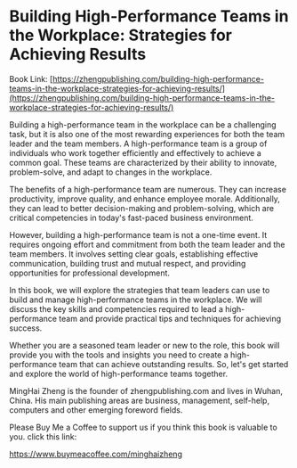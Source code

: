 # Building High-Performance Teams in the Workplace: Strategies for Achieving Results

Book Link: [https://zhengpublishing.com/building-high-performance-teams-in-the-workplace-strategies-for-achieving-results/](https://zhengpublishing.com/building-high-performance-teams-in-the-workplace-strategies-for-achieving-results/)

Building a high-performance team in the workplace can be a challenging task, but it is also one of the most rewarding experiences for both the team leader and the team members. A high-performance team is a group of individuals who work together efficiently and effectively to achieve a common goal. These teams are characterized by their ability to innovate, problem-solve, and adapt to changes in the workplace.

The benefits of a high-performance team are numerous. They can increase productivity, improve quality, and enhance employee morale. Additionally, they can lead to better decision-making and problem-solving, which are critical competencies in today's fast-paced business environment.

However, building a high-performance team is not a one-time event. It requires ongoing effort and commitment from both the team leader and the team members. It involves setting clear goals, establishing effective communication, building trust and mutual respect, and providing opportunities for professional development.

In this book, we will explore the strategies that team leaders can use to build and manage high-performance teams in the workplace. We will discuss the key skills and competencies required to lead a high-performance team and provide practical tips and techniques for achieving success.

Whether you are a seasoned team leader or new to the role, this book will provide you with the tools and insights you need to create a high-performance team that can achieve outstanding results. So, let's get started and explore the world of high-performance teams together.

MingHai Zheng is the founder of zhengpublishing.com and lives in Wuhan, China. His main publishing areas are business, management, self-help, computers and other emerging foreword fields.

Please Buy Me a Coffee to support us if you think this book is valuable to you. click this link:

https://www.buymeacoffee.com/minghaizheng
